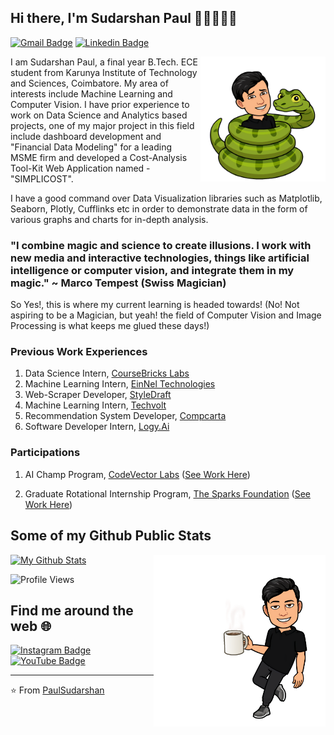 ## Hi there, I'm Sudarshan Paul 👋🏼👨🏻‍💻

[![Gmail Badge](https://img.shields.io/badge/-paulsudarshan98@gmail.com-c14438?style=flat&logo=Gmail&logoColor=white)](mailto:paulsudarshan98@gmail.com "Connect via Email")
[![Linkedin Badge](https://img.shields.io/badge/-Sudarshan%20Paul-0072b1?style=flat&logo=Linkedin&logoColor=white)](https://www.linkedin.com/in/sudarshan-paul-377133177/ "Connect on LinkedIn")


<a href="https://github.com/PaulSudarshan"><img src="https://github.com/PaulSudarshan/PaulSudarshan/blob/main/python.png" align="right" height="200" /></a>

I am Sudarshan Paul, a final year B.Tech. ECE student from Karunya Institute of Technology and Sciences, Coimbatore. My area of interests include Machine Learning and Computer Vision. I have prior experience to work on Data Science and Analytics based projects, one of my major project in this field include dashboard development and "Financial Data Modeling" for a leading MSME firm and developed a Cost-Analysis Tool-Kit Web Application named - "SIMPLICOST". 

I have a good command over Data Visualization libraries such as Matplotlib, Seaborn, Plotly, Cufflinks etc in order to demonstrate data in the form of various graphs and charts for in-depth analysis. 

### "I combine magic and science to create illusions. I work with new media and interactive technologies, things like artificial intelligence or computer vision, and integrate them in my magic." ~ Marco Tempest (Swiss Magician)
So Yes!, this is where my current learning is headed towards! (No! Not aspiring to be a Magician, but yeah! the field of Computer Vision and Image Processing is what keeps me glued these days!)

### Previous Work Experiences
1) Data Science Intern, [CourseBricks Labs](https://coursebricks.com/labs/)
2) Machine Learning Intern, [EinNel Technologies](https://www.einnel.com/solution/data-analytics/)
3) Web-Scraper Developer, [StyleDraft](https://styledraft.com/)
4) Machine Learning Intern, [Techvolt](https://www.techvoltcoimbatore.com/Software-Development-in-Coimbatore.php)
5) Recommendation System Developer, [Compcarta](https://www.linkedin.com/in/compcarta-solutions-014844185/?originalSubdomain=in)
6) Software Developer Intern, [Logy.Ai](https://logy.ai/)

### Participations
1) AI Champ Program, [CodeVector Labs](https://codevector.in/) ([See Work Here](https://github.com/PaulSudarshan/AICHAMP_Weekly_Assignments))

2) Graduate Rotational Internship Program, [The Sparks Foundation](https://www.thesparksfoundationsingapore.org/join-us/internship-positions/) ([See Work Here](https://github.com/PaulSudarshan/TSF-GRIP-Internship-Tasks))

## Some of my Github Public Stats
<a href="https://github.com/PaulSudarshan"><img src="https://github.com/PaulSudarshan/PaulSudarshan/blob/main/coffee.png" align="right" height="275" /></a>

[![My Github Stats](https://github-readme-stats.vercel.app/api?username=PaulSudarshan&show_icons=true&title_color=fff&icon_color=79ff97&text_color=9f9f9f&bg_color=151515)](https://github.com/PaulSudarshan)

![Profile Views](https://komarev.com/ghpvc/?username=PaulSudarshan&color=blue)

## Find me around the web :globe_with_meridians:
[![Instagram Badge](https://img.shields.io/badge/-Instagram-C13584?style=flat&logo=Instagram&logoColor=white)](https://www.instagram.com/the_savage_being/)
[![YouTube Badge](https://img.shields.io/badge/-YouTube-FF0000?style=flat&logo=YouTube&logoColor=white)](https://www.youtube.com/channel/UClC_HYi_0qdj74kFemoorrQ)


----

⭐️ From [PaulSudarshan](https://github.com/PaulSudarshan)
